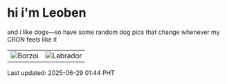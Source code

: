 # hi i'm Leoben

and i like dogs—so have some random dog pics that change whenever my CRON feels like it

|  |  |
|--------|----------|
| ![Borzoi](https://random-dog-vercel.vercel.app/api/random-borzoi?v=1751132660) | ![Labrador](https://random-dog-vercel.vercel.app/api/random-labrador?v=1751132660) |

Last updated: 2025-06-29 01:44 PHT
